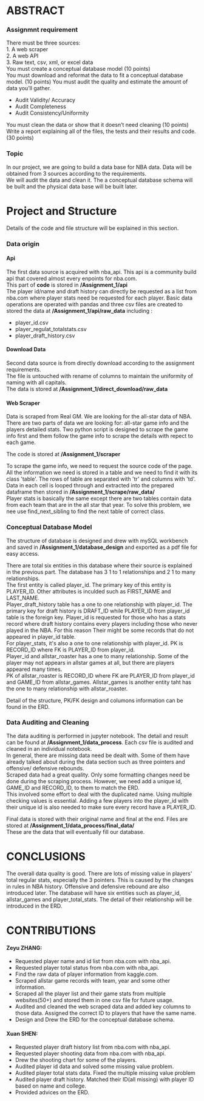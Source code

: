 # ABSTRACT
### Assignmnt requirement
There must be three sources:\
    1. A web scraper\
    2. A web API\
    3. Raw text, csv, xml, or excel data\
You must create a conceptual database model (10 points)\
You must download and reformat the data to fit a conceptual database model. (10 points)
You must audit the quality and estimate the amount of data you’ll gather.
- Audit Validity/ Accuracy 
- Audit Completeness
- Audit Consistency/Uniformity 

You must clean the data or show that it doesn’t need cleaning (10 points)\
Write a report explaining all of the files, the tests and their results and code. (30 points)

### Topic
In our project, we are going to build a data base for NBA data.
Data will be obtained from 3 sources according to the requirements.\
We will audit the data and clean it. The a conceptual database schema will be built and the physical data base will be built later.

# Project and Structure
Details of the code and file structure will be explained in this section.
### Data origin
#### Api
The first data source is acquired with nba_api. This api is a community build api that covered almost every enpoints for nba.com.\
This part of **code** is stored in **/Assignment_1/api** \
The player id/name and draft history can directly be requested as a list from nba.com where player stats need be requested for each player.
Basic data operations are operated with pandas and three csv files are created to stored the data at **/Assignment_1/api/raw_data** including :
- player_id.csv
- player_regulat_totalstats.csv
- player_draft_history.csv

#### Download Data
Second data source is from directly download according to the assignment requirements.\
The file is untouched with rename of columns to maintain the uniformity of naming with all capitals.\
The data is stored at **/Assignment_1/direct_download/raw_data**

#### Web Scraper
Data is scraped from Real GM. We are looking for the all-star data of NBA. There are two parts of data we are looking for: all-star game info and the players detailed stats.
Two python script is designed to scrape the game info first and them follow the game info to scrape the details with repect to each game.

The code is stored at **/Assignment_1/scraper**

To scrape the game info, we need to request the source code of the page. All the information we need is stored in a table and we need to find it with its class 'table'.
 The rows of table are separated with 'tr' and columns with 'td'. Data in each cell is looped through and extracted into the prepared dataframe then stored in **/Assignment_1/scrape/raw_data/**\
Player stats is basically the same except there are two tables contain data from each team that are in the all star that year. To solve this problem, we nee use find_next_sibling to find the next table of correct class.

### Conceptual Database Model
The structure of database is designed and drew with mySQL workbench and saved in **/Assignment_1/database_design** and exported as a pdf file for easy access.

There are total six entities in this database where their source is explained in the previous part. The database has 3 1 to 1 relationships and 2 1 to many relationships.\
The first entity is called player_id. The primary key of this entity is PLAYER_ID. Other attributes is inculded such as FIRST_NAME and LAST_NAME.\
Player_draft_history table has a one to one relationship with player_id. The primary key for draft history is DRAFT_ID while PLAYER_ID from player_id table is the foreign key.
Player_id is requested for those who has a stats record where draft history contains every players including those who never played in the NBA. For this reason Their might be some records that do not appeared in player_id table.\
For player_stats, it's also a one to one relationship with player_id. PK is RECORD_ID where FK is PLAYER_ID from player_id.\
Player_id and allstar_roaster has a one to many relationship. Some of the player may not appears in allstar games at all, but there are players appeared many times.\
PK of allstar_roaster is RECORD_ID where FK are PLAYER_ID from player_id and GAME_ID from allstar_games. Allstar_games is another entity taht has the one to many relationship with allstar_roaster.

 
Detail of the structure, PK/FK design and columons information can be found in the ERD.

### Data Auditing and Cleaning
The data auditing is performed in jupyter notebook. The detail and result can be found at **/Assignment_1/data_process**. Each csv file is audited and cleaned in an individual notebook.\
In general, there are missing data need be dealt with. Some of them have already talked about during the data section such as three pointers and offensive/ defensive rebounds. \
Scraped data had a great quality. Only some formatting changes need be done during the scraping process. However, we need add a unique id, GAME_ID and RECORD_ID, to them to match the ERD.\
This involved some effort to deal with the duplicated name. Using multiple checking values is essential. Adding a few players into the player_id with their unique id is also needed to make sure every record have a PLAYER_ID.
  
Final data is stored with their original name and final at the end. Files are stored at **/Assignment_1/data_process/final_data/**\
These are the data that will eventually fill our database.


# CONCLUSIONS
The overall data quality is good. There are lots of missing value in players' total regular stats, 
especially the 3 pointers. This is caused by the changes in rules in NBA history. Offensive and defensive rebound are also introduced later.
The database will have six entities such as player_id, allstar_games and player_total_stats. The detail of their relationship will be introduced in the ERD. 



# CONTRIBUTIONS
#### Zeyu ZHANG: 
- Requested player name and id list from nba.com with nba_api.
- Requested player total status from nba.com with nba_api.
- Find the raw data of player information from kaggle.com.
- Scraped allstar game records with team, year and some other information.
- Scraped all the player list and their game stats from multiple websites(50+) and stored them in one csv file for future usage.
- Audited and cleaned the web scraped data and added key columns to those data. Assigned the correct ID to players that have the same name.
- Design and Drew the ERD for the conceptual database schema.

#### Xuan SHEN:
- Requested player draft history list from nba.com with nba_api.
- Requested player shooting data from nba.com with nba_api.
- Drew the shooting chart for some of the players.
- Audited player id data and solved some missing value problem.
- Audited player total stats data. Fixed the multiple missing value problem
- Audited player draft history. Matched their ID(all missing) with player ID based on name and college.
- Provided advices on the ERD.
            











